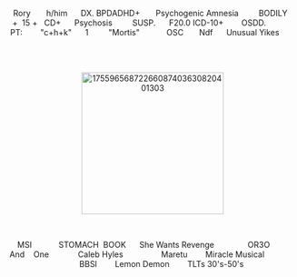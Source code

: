 <p align="center">‎   Rory ‎ ‎ ‎ ‎ ‎ ‎ h/him‎ ‎ ‎ ‎ ‎ ‎ ‎DX. BPDADHD‎+ ‎‎ ‎‎ ‎‎ ‎‎ ‎‎ ‎‎ ‎Psychogenic Amnesia ‎  ‎  ‎  ‎  ‎  ‎  ‎  ‎ ‎‎‎BODILY  ‎ ‎ ‎ ‎+ ‎ ‎15 ‎+‎   ‎  ‎‎ CD+    ‎   ‎  ‎ ‎  ‎‎ Psychosis‎ ‎ ‎ ‎  ‎  ‎  ‎  ‎ ‎‎ SUSP.  ‎ ‎ ‎ ‎ ‎ F20.0 ICD-10+ ‎ ‎  ‎  ‎  ‎  ‎ ‎ OSDD. ‎  ‎  ‎  ‎  ‎ ‎ ‎ ‎ ‎ ‎ ‎ ‎ PT: ‎‎ ‎‎ ‎‎ ‎‎ ‎‎ ‎‎ ‎‎ "‎‎c+h+k‎" ‎ ‎ ‎ ‎ ‎ 1 ‎‎ ‎‎ ‎‎ ‎‎ ‎‎ ‎‎ ‎‎ ‎‎‎ ‎"Mortis" ‎ ‎ ‎ ‎‎ ‎‎ ‎‎ ‎‎ ‎ ‎ ‎ ‎ OSC ‎ ‎ ‎ ‎ ‎ ‎ Ndf‎ ‎ ‎ ‎ ‎ ‎ Unusual Yikes‎ ‎ ‎ ‎ ‎ ‎ ‎ ‎ ‎ ‎ ‎ ‎
 
‎ <p align="center"><img width="250" height="250" alt="17559656872266087403630820401303" src="https://github.com/user-attachments/assets/21315a3c-c1d5-41b2-ba27-0211b0767dc5" />










 ‎ ‎ ‎ ‎ ‎ ‎ ‎ ‎‎ ‎ 
 <p align="center">‎   MSI‎ ‎ ‎ ‎ ‎ ‎ ‎ ‎ ‎ ‎ ‎ ‎ STOMACH‎ ‎  BOOK‎ ‎ ‎ ‎ ‎ ‎ She Wants Revenge‎ ‎ ‎‎ ‎ ‎ ‎ ‎ ‎ ‎ ‎  ‎ ‎ ‎ ‎ ‎ OR3O‎‎ ‎‎ ‎ ‎ ‎ ‎ ‎  ‎‎ ‎  ‎ And‎ ‎ ‎ ‎  One‎ ‎ ‎ ‎ ‎‎ ‎ ‎ ‎ ‎ ‎  ‎ ‎ ‎ ‎Caleb Hyles‎ ‎ ‎ ‎ ‎ ‎ ‎ ‎ ‎ ‎ ‎ ‎ ‎ ‎ ‎ ‎ ‎ ‎Maretu‎ ‎ ‎ ‎ ‎ ‎ ‎ ‎ Miracle Musical‎ ‎ ‎ ‎ ‎ ‎ ‎ ‎  ‎ ‎ ‎ ‎ ‎ ‎ ‎ ‎ ‎ ‎ ‎ ‎ ‎ ‎ ‎ BBSI‎ ‎ ‎ ‎ ‎ ‎ ‎ ‎ Lemon Demon‎ ‎ ‎ ‎ ‎ ‎ ‎ ‎ TLTs   ‎30's-50's
